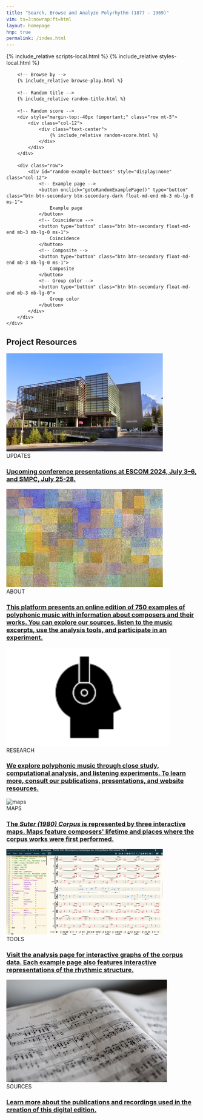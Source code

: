```yaml
---
title: "Search, Browse and Analyze Polyrhythm (1877 – 1969)"
vim: ts=3:nowrap:ft=html
layout: homepage
hnp: true
permalink: /index.html
---
```


{% include_relative scripts-local.html %}
{% include_relative styles-local.html %}

<!-- Example -->
<section>
	<div class="container px-3 my-4">

		<!-- Browse by -->
		{% include_relative browse-play.html %}

		<!-- Random title -->
		{% include_relative random-title.html %}

		<!-- Random score -->
		<div style="margin-top:-40px !important;" class="row mt-5">
			<div class="col-12">
				<div class="text-center">
					{% include_relative random-score.html %}
				</div>
			</div>
		</div>

		<div class="row">
			<div id="random-example-buttons" style="display:none" class="col-12">
				<!-- Example page -->
				<button onclick="gotoRandomExamplePage()" type="button" class="btn btn-secondary btn-secondary-dark float-md-end mb-3 mb-lg-0 ms-1">
					Example page
				</button>
				<!-- Coincidence -->
				<button type="button" class="btn btn-secondary float-md-end mb-3 mb-lg-0 ms-1">
					Coincidence
				</button>
				<!-- Composite -->
				<button type="button" class="btn btn-secondary float-md-end mb-3 mb-lg-0 ms-1">
					Composite
				</button>
				<!-- Group color -->
				<button type="button" class="btn btn-secondary float-md-end mb-3 mb-lg-0">
					Group color
				</button>
			</div>
		</div>
	</div>
</section>

<!-- Project Resources-->
<section>
	<div class="container px-3 my-5">
		<div class="row justify-content-center">
			<div class="col-12">
				<div class="text-center">
					<h2>Project Resources</h2>
				</div>
			</div>
		</div>
		<div class="row g-3 g-lg-4 mt-2">
			<!-- 1 -->
			<div class="col-md-6 col-lg-4 mb-4" title="Kinnear Centre for Creativity & Innovation, located at Banff Centre for Arts and Creativity; work by Mzaki, https://creativecommons.org/licenses/by/4.0/deed.en, image adapted for layout" data-bs-toggle="tooltip" alt="updates">
				<div class="card h-100 border-0">
					<img class="card-img-top card-img-bottom mb-3 img-fluid" src="/img/homepage/banff-small.jpg" alt="updates">
					<div class="card-body p-0">
						<div class="category mb-2">UPDATES</div>
						<a class="text-decoration-none link-dark stretched-link" href="updates" role="button"><h3 class="card-title mb-3">Upcoming conference presentations at ESCOM 2024, July 3–6, and SMPC, July 25-28.</h3></a>
					</div>
				</div>
			</div>
			<!-- 2 -->
			<div class="col-md-6 col-lg-4 mb-4" title="Paul Klee, Polyphony (1932)" data-bs-toggle="tooltip" alt="about">
				<div class="card h-100 border-0">
					<img class="card-img-top card-img-bottom mb-3 img-fluid" src="/img/homepage/polyphony-small.jpg" alt="about">
					<div class="card-body p-0">
						<div class="category mb-2">ABOUT</div>
						<a class="text-decoration-none link-dark stretched-link" href="overview" role="button"><h3 class="card-title mb-3">This platform presents an online edition of 750 examples of polyphonic music with information about composers and their works.  You can explore our sources, listen to the music excerpts, use the analysis tools, and participate in an experiment.</h3></a>
					</div>
				</div>
			</div>
			<!-- 3 -->
			<div class="col-md-6 col-lg-4 mb-4" title="Headphones (1292150) - The Noun Project.svg icon from the Noun Project" data-bs-toggle="tooltip" alt="research">
				<div class="card h-100 border-0">
					<img class="card-img-top card-img-bottom mb-3 img-fluid" src="/img/homepage/headphones-small.png" alt="research">
					<div class="card-body p-0">
						<div class="category mb-2">RESEARCH</div>
						<a class="text-decoration-none link-dark stretched-link" href="research" role="button"><h3 class="card-title mb-3">We explore polyphonic music through close study, computational analysis, and listening experiments. To learn more, consult our publications, presentations, and website resources. </h3></a>
					</div>
				</div>
			</div>
			<!-- 4 -->
			<div class="col-md-6 col-lg-4 mb-4" title="Colomet1, Public domain, via Wikimedia Commons; https://creativecommons.org/licenses/by/4.0/deed.en, image adapted for layout" data-bs-toggle="tooltip" alt="worldmap">
				<div class="card h-100 border-0">
					<img class="card-img-top card-img-bottom mb-3" src="https://upload.wikimedia.org/wikipedia/commons/7/71/WorldMap-Blank-Noborders.svg" alt="maps">
					<div class="card-body p-0">
						<div class="category mb-2">MAPS</div>
						<a class="text-decoration-none link-dark stretched-link" href="maps" role="button"><h3 class="card-title mb-3">The <em>Suter (1980) Corpus</em> is represented by three interactive maps.  Maps feature composers' lifetime and places where the corpus works were first performed.</h3></a>
					</div>
				</div>
			</div>
			<!-- 5 -->
			<div class="col-md-6 col-lg-4 mb-4" title="Example from Polyrhythm Sampler on Verovio Humdrum Viewer with composite filter" data-bs-toggle="tooltip" alt="analysis tools">
				<div class="card h-100 border-0">
					<img class="card-img-top card-img-bottom mb-3" src="/img/homepage/vhv-view-of-r588-with-colours-small.jpg" alt="tools">
					<div class="card-body p-0">
						<div class="category mb-2">TOOLS</div>
						<a class="text-decoration-none link-dark stretched-link" href="tools" role="button"><h3 class="card-title mb-3">Visit the analysis page for interactive graphs of the corpus data.  Each example page also features interactive representations of the rhythmic structure.</h3></a>
					</div>
				</div>
			</div>
			<!-- 6 -->
			<div class="col-md-6 col-lg-4 mb-4" title="Franz Liszt, Consolation No. 4, S. 172 (1849)" data-bs-toggle="tooltip" alt="resources">
				<div class="card h-100 border-0">
					<img class="card-img-top card-img-bottom mb-3" src="assets/img/project-resources-2.jpg" alt="sources">
					<div class="card-body p-0">
						<div class="category mb-2">SOURCES</div>
						<a class="text-decoration-none link-dark stretched-link" href="sources" role="button"><h3 class="card-title mb-3">Learn more about the publications and recordings used in the creation of this digital edition.</h3></a>
					</div>
				</div>
			</div>
		</div>
	</div>
</section>



